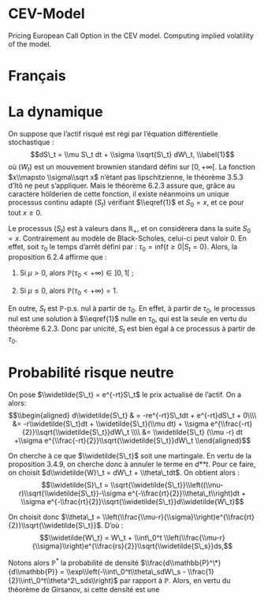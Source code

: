 # CEV-Model
Pricing European Call Option in the CEV model.
Computing implied volatility of the model.


# Français

La dynamique
============

On suppose que l’actif risqué est régi par l’équation différentielle stochastique :
$$dS\_t = \\mu S\_t dt + \\sigma \\sqrt{S\_t} dW\_t,
\\label{1}$$
 où (*W*<sub>*t*</sub>) est un mouvement brownien standard défini sur \[0, +∞\[. La fonction $x\\mapsto \\sigma\\sqrt x$ n’étant pas lipschitzienne, le théorème 3.5.3 d’Itô ne peut s’appliquer. Mais le théorème 6.2.3 assure que, grâce au caractère hölderien de cette fonction, il existe néanmoins un unique processus continu adapté (*S*<sub>*t*</sub>) vérifiant $\\eqref{1}$ et *S*<sub>0</sub> = *x*, et ce pour tout *x* ≥ 0.

Le processus (*S*<sub>*t*</sub>) est à valeurs dans ℝ<sub>+</sub>, et on considèrera dans la suite *S*<sub>0</sub> = *x*. Contrairement au modèle de Black-Scholes, celui-ci peut valoir 0. En effet, soit *τ*<sub>0</sub> le temps d’arrêt défini par :
*τ*<sub>0</sub> = inf{*t* ≥ 0|*S*<sub>*t*</sub> = 0}.
 Alors, la proposition 6.2.4 affirme que :

1.  Si *μ* &gt; 0, alors ℙ(*τ*<sub>0</sub> &lt; +∞) ∈ \]0, 1\[ ;

2.  Si *μ* ≤ 0, alors ℙ(*τ*<sub>0</sub> &lt; +∞) = 1.

En outre, *S*<sub>*t*</sub> est ℙ-p.s. nul à partir de *τ*<sub>0</sub>. En effet, à partir de *τ*<sub>0</sub>, le processus nul est une solution à $\\eqref{1}$ nulle en *τ*<sub>0</sub>, qui est la seule en vertu du théorème 6.2.3. Donc par unicité, *S*<sub>*t*</sub> est bien égal à ce processus à partir de *τ*<sub>0</sub>.

Probabilité risque neutre
=========================

On pose $\\widetilde{S\_t} = e^{-rt}S\_t$ le prix actualisé de l’actif. On a alors:
$$\\begin{aligned}
    d\\widetilde{S\_t} & = -re^{-rt}S\_tdt + e^{-rt}dS\_t  + 0\\\\
     &=  -r\\widetilde{S\_t}dt + \\widetilde{S\_t}(\\mu dt) + \\sigma e^{\\frac{-rt}{2}}\\sqrt{\\widetilde{S\_t}}dW\_t \\\\
     &= \\widetilde{S\_t} (\\mu -r) dt +\\sigma e^{\\frac{-rt}{2}}\\sqrt{\\widetilde{S\_t}}dW\_t \\end{aligned}$$

On cherche à ce que $\\widetilde{S\_t}$ soit une martingale. En vertu de la proposition 3.4.9, on cherche donc à annuler le terme en *d**t*. Pour ce faire, on choisit $d\\widetilde{W}\_t = dW\_t + \\theta\_tdt$. On obtient alors :
$$\\widetilde{S}\_t = \\sqrt{\\widetilde{S\_t}}\\left((\\mu-r)\\sqrt{\\widetilde{S\_t}}-\\sigma e^{-\\frac{rt}{2}}\\theta\_t\\right)dt + \\sigma e^{-\\frac{rt}{2}}\\sqrt{\\widetilde{S\_t}}d\\widetilde{W\_t}$$

On choisit donc $\\theta\_t = \\left(\\frac{\\mu-r}{\\sigma}\\right)e^{\\frac{rt}{2}}\\sqrt{\\widetilde{S\_t}}$. D’où :
$$\\widetilde{W\_t} = W\_t + \\int\_0^t \\left(\\frac{\\mu-r}{\\sigma}\\right)e^{\\frac{rs}{2}}\\sqrt{\\widetilde{S\_s}}ds,$$

Notons alors ℙ<sup>\*</sup> la probabilité de densité $\\frac{d\\mathbb{P}^\*}{d\\mathbb{P}} = \\exp\\left(-\\int\_0^t\\theta\_sdW\_s - \\frac{1}{2}\\int\_0^t\\theta^2\_sds\\right)$ par rapport à ℙ. Alors, en vertu du théorème de Girsanov, si cette densité est une
